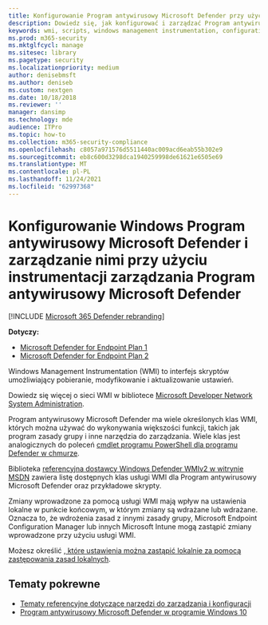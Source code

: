```yaml
---
title: Konfigurowanie Program antywirusowy Microsoft Defender przy użyciu usługi WMI
description: Dowiedz się, jak konfigurować i zarządzać Program antywirusowy Microsoft Defender przy użyciu skryptów WMI w celu pobierania, modyfikowania i aktualizowania ustawień w programie Microsoft Defender for Endpoint.
keywords: wmi, scripts, windows management instrumentation, configuration
ms.prod: m365-security
ms.mktglfcycl: manage
ms.sitesec: library
ms.pagetype: security
ms.localizationpriority: medium
author: denisebmsft
ms.author: deniseb
ms.custom: nextgen
ms.date: 10/18/2018
ms.reviewer: ''
manager: dansimp
ms.technology: mde
audience: ITPro
ms.topic: how-to
ms.collection: m365-security-compliance
ms.openlocfilehash: c8057a971576d5511440ac009acd6eab55b302e9
ms.sourcegitcommit: eb8c600d3298dca1940259998de61621e6505e69
ms.translationtype: MT
ms.contentlocale: pl-PL
ms.lasthandoff: 11/24/2021
ms.locfileid: "62997368"
---
```

# <a name="use-windows-management-instrumentation-wmi-to-configure-and-manage-microsoft-defender-antivirus"></a>Konfigurowanie Windows Program antywirusowy Microsoft Defender i zarządzanie nimi przy użyciu instrumentacji zarządzania Program antywirusowy Microsoft Defender

[!INCLUDE [Microsoft 365 Defender rebranding](../../includes/microsoft-defender.md)]


**Dotyczy:**
- [Microsoft Defender for Endpoint Plan 1](https://go.microsoft.com/fwlink/?linkid=2154037)
- [Microsoft Defender for Endpoint Plan 2](https://go.microsoft.com/fwlink/?linkid=2154037)

Windows Management Instrumentation (WMI) to interfejs skryptów umożliwiający pobieranie, modyfikowanie i aktualizowanie ustawień.

Dowiedz się więcej o sieci WMI w bibliotece [Microsoft Developer Network System Administration](/windows/win32/wmisdk/wmi-start-page).

Program antywirusowy Microsoft Defender ma wiele określonych klas WMI, których można używać do wykonywania większości funkcji, takich jak program zasady grupy i inne narzędzia do zarządzania. Wiele klas jest analogicznych do poleceń [cmdlet programu PowerShell dla programu Defender w chmurze](use-powershell-cmdlets-microsoft-defender-antivirus.md).

Biblioteka [referencyjna dostawcy Windows Defender WMIv2 w witrynie MSDN](/previous-versions/windows/desktop/defender/windows-defender-wmiv2-apis-portal) zawiera listę dostępnych klas usługi WMI dla Program antywirusowy Microsoft Defender oraz przykładowe skrypty.

Zmiany wprowadzone za pomocą usługi WMI mają wpływ na ustawienia lokalne w punkcie końcowym, w którym zmiany są wdrażane lub wdrażane. Oznacza to, że wdrożenia zasad z innymi zasady grupy, Microsoft Endpoint Configuration Manager lub innych Microsoft Intune mogą zastąpić zmiany wprowadzone przy użyciu usługi WMI. 

Możesz określić [, które ustawienia można zastąpić lokalnie za pomocą zastępowania zasad lokalnych](configure-local-policy-overrides-microsoft-defender-antivirus.md).

## <a name="related-topics"></a>Tematy pokrewne

- [Tematy referencyjne dotyczące narzędzi do zarządzania i konfiguracji](configuration-management-reference-microsoft-defender-antivirus.md)
- [Program antywirusowy Microsoft Defender w programie Windows 10](microsoft-defender-antivirus-in-windows-10.md)
